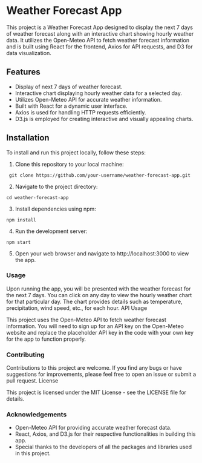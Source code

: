# Weather Forecast App #

This project is a Weather Forecast App designed to display the next 7 days of weather forecast along with an interactive chart showing hourly weather data. It utilizes the Open-Meteo API to fetch weather forecast information and is built using React for the frontend, Axios for API requests, and D3 for data visualization.

## Features ##

- Display of next 7 days of weather forecast.
- Interactive chart displaying hourly weather data for a selected day.
- Utilizes Open-Meteo API for accurate weather information.
- Built with React for a dynamic user interface.
- Axios is used for handling HTTP requests efficiently.
- D3.js is employed for creating interactive and visually appealing charts.

## Installation ##

To install and run this project locally, follow these steps:

1. Clone this repository to your local machine:

` 
git clone https://github.com/your-username/weather-forecast-app.git
`

2. Navigate to the project directory:

`
cd weather-forecast-app
`

3. Install dependencies using npm:

`
npm install
`

4. Run the development server:

`
npm start
`

5. Open your web browser and navigate to http://localhost:3000 to view the app.

### Usage ###

Upon running the app, you will be presented with the weather forecast for the next 7 days. You can click on any day to view the hourly weather chart for that particular day. The chart provides details such as temperature, precipitation, wind speed, etc., for each hour.
API Usage

This project uses the Open-Meteo API to fetch weather forecast information. You will need to sign up for an API key on the Open-Meteo website and replace the placeholder API key in the code with your own key for the app to function properly.

### Contributing ###

Contributions to this project are welcome. If you find any bugs or have suggestions for improvements, please feel free to open an issue or submit a pull request.
License

This project is licensed under the MIT License - see the LICENSE file for details.

### Acknowledgements ###

- Open-Meteo API for providing accurate weather forecast data.
- React, Axios, and D3.js for their respective functionalities in building this app.
- Special thanks to the developers of all the packages and libraries used in this project.

